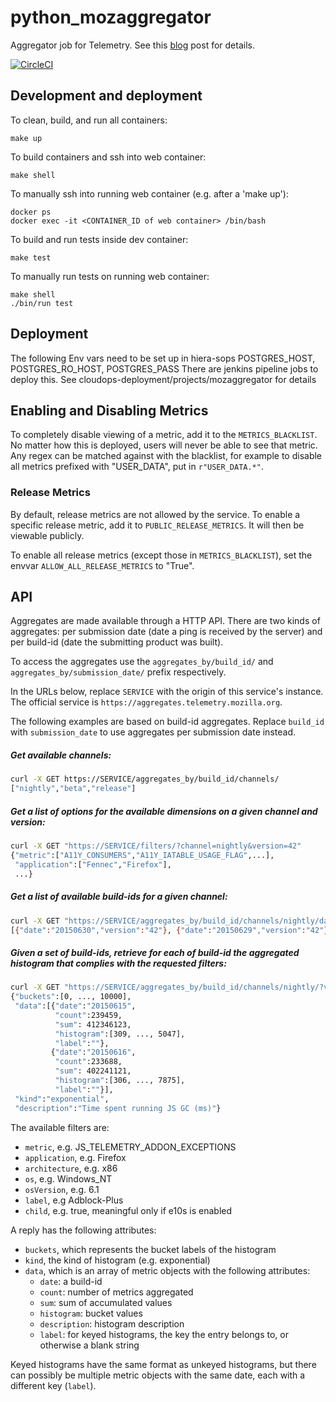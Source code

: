 # python_mozaggregator

Aggregator job for Telemetry. See this [blog](http://robertovitillo.com/2015/07/02/telemetry-metrics-roll-ups/) post for details. 

[![CircleCI](https://circleci.com/gh/mozilla/python_mozaggregator/tree/main.svg?style=svg)](https://circleci.com/gh/mozilla/python_mozaggregator/tree/main)

## Development and deployment

To clean, build, and run all containers:
```
make up
```

To build containers and ssh into web container:
```
make shell
```

To manually ssh into running web container (e.g. after a 'make up'):
```
docker ps
docker exec -it <CONTAINER_ID of web container> /bin/bash
```

To build and run tests inside dev container:
```
make test
```

To manually run tests on running web container:
```
make shell
./bin/run test
```

## Deployment
The following Env vars need to be set up in hiera-sops POSTGRES_HOST, POSTGRES_RO_HOST, POSTGRES_PASS
There are jenkins pipeline jobs to deploy this.  See cloudops-deployment/projects/mozaggregator for details

## Enabling and Disabling Metrics
To completely disable viewing of a metric, add it to the `METRICS_BLACKLIST`. No matter how this is deployed, users will
never be able to see that metric. Any regex can be matched against with the blacklist, for example to disable all metrics
prefixed with "USER_DATA", put in `r"USER_DATA.*"`.

### Release Metrics
By default, release metrics are not allowed by the service. To enable a specific release metric, add it to `PUBLIC_RELEASE_METRICS`.
It will then be viewable publicly.

To enable all release metrics (except those in `METRICS_BLACKLIST`), set the envvar `ALLOW_ALL_RELEASE_METRICS` to "True".

## API
Aggregates are made available through a HTTP API. There are two kinds of aggregates: per submission date (date a ping is received by the server) and per build-id (date the submitting product was built).

To access the aggregates use the ```aggregates_by/build_id/``` and ```aggregates_by/submission_date/``` prefix respectively.

In the URLs below, replace `SERVICE` with the origin of this service's instance. The official service is `https://aggregates.telemetry.mozilla.org`.

The following examples are based on build-id aggregates. Replace `build_id` with `submission_date` to use aggregates per submission date instead.

##### Get available channels:
```bash
curl -X GET https://SERVICE/aggregates_by/build_id/channels/
["nightly","beta","release"]
```

##### Get a list of options for the available dimensions on a given channel and version:
```bash
curl -X GET "https://SERVICE/filters/?channel=nightly&version=42"
{"metric":["A11Y_CONSUMERS","A11Y_IATABLE_USAGE_FLAG",...], 
 "application":["Fennec","Firefox"],
 ...}
```

##### Get a list of available build-ids for a given channel:
```bash
curl -X GET "https://SERVICE/aggregates_by/build_id/channels/nightly/dates/"
[{"date":"20150630","version":"42"}, {"date":"20150629","version":"42"}]
```

##### Given a set of build-ids, retrieve for each of build-id the aggregated histogram that complies with the requested filters:
```bash
curl -X GET "https://SERVICE/aggregates_by/build_id/channels/nightly/?version=41&dates=20150615,20150616&metric=GC_MS&os=Windows_NT"
{"buckets":[0, ..., 10000],
 "data":[{"date":"20150615",
          "count":239459,
          "sum": 412346123,
          "histogram":[309, ..., 5047],
          "label":""},
         {"date":"20150616",
          "count":233688,
          "sum": 402241121,
          "histogram":[306, ..., 7875],
          "label":""}],
 "kind":"exponential",
 "description":"Time spent running JS GC (ms)"}
```

The available filters are:
- `metric`, e.g. JS_TELEMETRY_ADDON_EXCEPTIONS
- `application`, e.g. Firefox
- `architecture`, e.g. x86
- `os`, e.g. Windows_NT
- `osVersion`, e.g. 6.1
- `label`, e.g Adblock-Plus
- `child`, e.g. true, meaningful only if e10s is enabled

A reply has the following attributes:
- `buckets`, which represents the bucket labels of the histogram
- `kind`, the kind of histogram (e.g. exponential)
- `data`, which is an array of metric objects with the following attributes:
  - `date`: a build-id
  - `count`: number of metrics aggregated
  - `sum`: sum of accumulated values
  - `histogram`: bucket values
  - `description`: histogram description
  - `label`: for keyed histograms, the key the entry belongs to, or otherwise a blank string

Keyed histograms have the same format as unkeyed histograms, but there can possibly be multiple metric objects with the same date, each with a different key (`label`).

